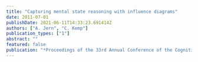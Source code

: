 ```yaml
---
title: "Capturing mental state reasoning with influence diagrams"
date: 2011-07-01
publishDate: 2021-06-11T14:33:23.691414Z
authors: ["A. Jern", "C. Kemp"]
publication_types: ["1"]
abstract: ""
featured: false
publication: "*Proceedings of the 33rd Annual Conference of the Cognitive Science Society*"
---
```


